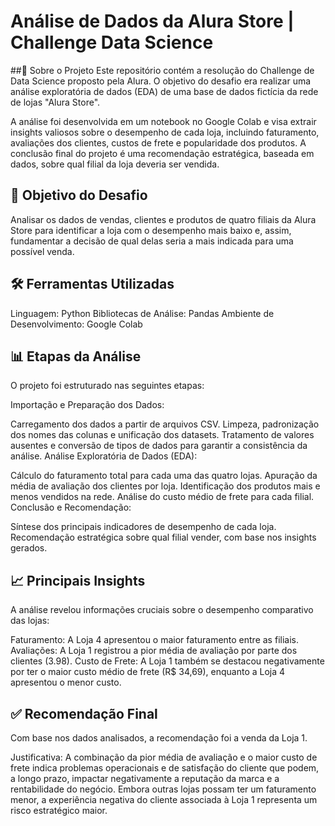 # Análise de Dados da Alura Store | Challenge Data Science

##📝 Sobre o Projeto
Este repositório contém a resolução do Challenge de Data Science proposto pela Alura. O objetivo do desafio era realizar uma análise exploratória de dados (EDA) de uma base de dados fictícia da rede de lojas "Alura Store".

A análise foi desenvolvida em um notebook no Google Colab e visa extrair insights valiosos sobre o desempenho de cada loja, incluindo faturamento, avaliações dos clientes, custos de frete e popularidade dos produtos. A conclusão final do projeto é uma recomendação estratégica, baseada em dados, sobre qual filial da loja deveria ser vendida.

## 🎯 Objetivo do Desafio
Analisar os dados de vendas, clientes e produtos de quatro filiais da Alura Store para identificar a loja com o desempenho mais baixo e, assim, fundamentar a decisão de qual delas seria a mais indicada para uma possível venda.

## 🛠️ Ferramentas Utilizadas
Linguagem: Python
Bibliotecas de Análise: Pandas
Ambiente de Desenvolvimento: Google Colab

## 📊 Etapas da Análise
O projeto foi estruturado nas seguintes etapas:

Importação e Preparação dos Dados:

Carregamento dos dados a partir de arquivos CSV.
Limpeza, padronização dos nomes das colunas e unificação dos datasets.
Tratamento de valores ausentes e conversão de tipos de dados para garantir a consistência da análise.
Análise Exploratória de Dados (EDA):

Cálculo do faturamento total para cada uma das quatro lojas.
Apuração da média de avaliação dos clientes por loja.
Identificação dos produtos mais e menos vendidos na rede.
Análise do custo médio de frete para cada filial.
Conclusão e Recomendação:

Síntese dos principais indicadores de desempenho de cada loja.
Recomendação estratégica sobre qual filial vender, com base nos insights gerados.

## 📈 Principais Insights
A análise revelou informações cruciais sobre o desempenho comparativo das lojas:

Faturamento: A Loja 4 apresentou o maior faturamento entre as filiais.
Avaliações: A Loja 1 registrou a pior média de avaliação por parte dos clientes (3.98).
Custo de Frete: A Loja 1 também se destacou negativamente por ter o maior custo médio de frete (R$ 34,69), enquanto a Loja 4 apresentou o menor custo.

## ✅ Recomendação Final
Com base nos dados analisados, a recomendação foi a venda da Loja 1.

Justificativa: A combinação da pior média de avaliação e o maior custo de frete indica problemas operacionais e de satisfação do cliente que podem, a longo prazo, impactar negativamente a reputação da marca e a rentabilidade do negócio. Embora outras lojas possam ter um faturamento menor, a experiência negativa do cliente associada à Loja 1 representa um risco estratégico maior.
